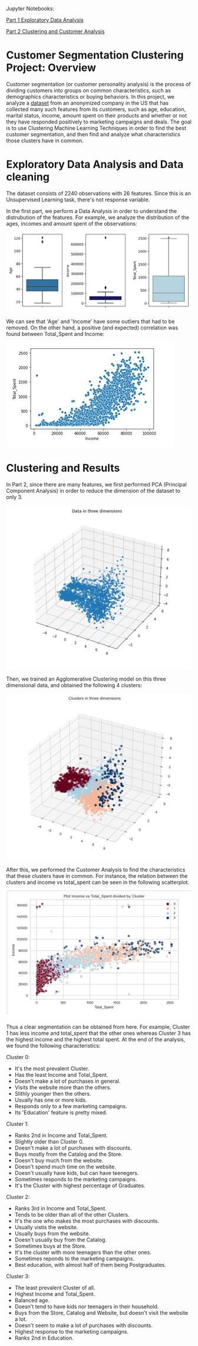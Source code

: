 Jupyter Notebooks:

[Part 1 Exploratory Data Analysis](https://github.com/VictorDonjuan/Customer_Segmentation_ML/blob/main/Part%201%20EDA%20and%20Data%20Cleaning%20.ipynb)

[Part 2 Clustering and Customer Analysis](https://github.com/VictorDonjuan/Customer_Segmentation_ML/blob/main/Part%202%20Clustering%20and%20Customer%20Analysis%20.ipynb)

# Customer Segmentation Clustering Project: Overview

Customer segmentation (or customer personality analysis) is the process of dividing customers into groups on common characteristics, such as demographics characteristics or buying behaviors. In this project, we analyze a [dataset](https://www.kaggle.com/imakash3011/customer-personality-analysis) from an anonymized company in the US that has collected many such features from its customers, such as age, education, marital status, income, amount spent on their products and whether or not they have responded positively to marketing campaigns and deals. The goal is to use Clustering Machine Learning Techniques in order to find the best customer segmentation, and then find and analyze what characteristics those clusters have in common.

# Exploratory Data Analysis and Data cleaning

The dataset consists of 2240 observations with 26 features. Since this is an Unsupervised Learning task, there's not response variable.

In the first part, we perform a Data Analysis in order to understand the distrubution of the features. For example, we analyze the distribution of the ages, incomes and amount spent of the observations:

![](distributions.JPG)

We can see that 'Age' and 'Income' have some outliers that had to be removed. On the other hand, a positive (and expected) correlation was found between Total_Spent and Income:

![](scatterplot.JPG)

# Clustering and Results

In Part 2, since there are many features, we first performed PCA (Principal Component Analysis) in order to reduce the dimension of the dataset to only 3.

![](pca.JPG)

Then, we trained an Agglomerative Clustering model on this three dimensional data, and obtained the following 4 clusters:

![](clusters.JPG)

After this, we performed the Customer Analysis to find the characteristics that these clusters have in common. For instance, the relation between the clusters and income vs total_spent can be seen in the following scatterplot. 

![](scatter_clusters.JPG)

Thus a clear segmentation can be obtained from here. For example, Cluster 1 has less income and total_spent that the other ones whereas Cluster 3 has the highest income and the highest total spent. At the end of the analysis, we found the following characteristics:

Cluster 0:

- It's the most prevalent Cluster.
- Has the least Income and Total_Spent.
- Doesn't make a lot of purchases in general.
- Visits the website more than the others.
- Slithly younger then the others.
- Usually has one or more kids.
- Responds only to a few marketing campaigns.
- Its 'Education' feature is pretty mixed.

Cluster 1:

- Ranks 2nd in Income and Total_Spent.
- Slightly older than Cluster 0.
- Doesn't make a lot of purchases with discounts.
- Buys mostly from the Catalog and the Store.
- Doesn't buy much from the website.
- Doesn't spend much time on the website.
- Doesn't usually have kids, but can have teenegers.
- Sometimes responds to the marketing campaigns.
- It's the Cluster with highest percentage of Graduates.

Cluster 2:
 
 - Ranks 3rd in Income and Total_Spent.
 - Tends to be older than all of the other Clusters.
 - It's the one who makes the most purchases with discounts.
 - Usually vistis the website.
 - Usually buys from the website.
 - Doesn't usually buy from the Catalog.
 - Sometimes buys at the Store.
 - It's the cluster with more teenagers than the other ones.
 - Sometimes reponds to the marketing campaigns.
 - Best education, with almost half of them being Postgraduates.
 
Cluster 3:
 - The least prevalent Cluster of all.
 - Highest Income and Total_Spent.
 - Balanced age.
 - Doesn't tend to have kids nor teenagers in their household.
 - Buys from the Store, Catalog and Website, but doesn't visit the website a lot.
 - Doesn't seem to make a lot of purchases with discounts.
 - Highest response to the marketing campaigns.
 - Ranks 2nd in Education.
